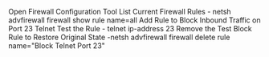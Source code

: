 Open Firewall Configuration Tool
List Current Firewall Rules  -  netsh advfirewall firewall show rule name=all
Add Rule to Block Inbound Traffic on Port 23 Telnet
Test the Rule  - telnet ip-address 23
Remove the Test Block Rule to Restore Original State  -netsh advfirewall firewall delete rule name="Block Telnet Port 23"
